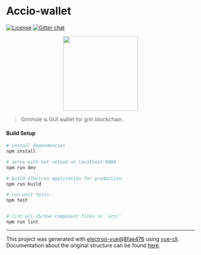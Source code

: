 # Accio-wallet

[![License](https://img.shields.io/badge/License-GPLv3-blue.svg)](https://github.com/Zilliqa/scilla/blob/master/LICENSE)
[![Gitter chat](http://img.shields.io/badge/chat-on%20gitter-077a8f.svg)](https://gitter.im/grin_community/Lobby)

<p align="center">
  <a href="https://grin.mw/"><img src="https://github.com/lich666dead/grinhole/blob/master/static/grin_mw_logo.svg" width="200" height="200"></a>
</p>

> Grinhole is GUI wallet for grin blockchain.

#### Build Setup

``` bash
# install dependencies
npm install

# serve with hot reload at localhost:9080
npm run dev

# build electron application for production
npm run build

# run unit tests
npm test


# lint all JS/Vue component files in `src/`
npm run lint

```

---

This project was generated with [electron-vue](https://github.com/SimulatedGREG/electron-vue)@[8fae476](https://github.com/SimulatedGREG/electron-vue/tree/8fae4763e9d225d3691b627e83b9e09b56f6c935) using [vue-cli](https://github.com/vuejs/vue-cli). Documentation about the original structure can be found [here](https://simulatedgreg.gitbooks.io/electron-vue/content/index.html).
